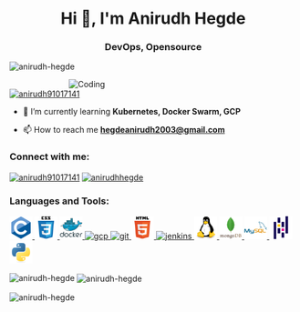 <!--### [Connect with me 💬](https://anirudh-hegde.github.io/ani.portfolio/)!-->
<h1 align="center">Hi 👋, I'm Anirudh Hegde</h1>
<h3 align="center">DevOps, Opensource</h3>

<p align="left"> <img src="https://komarev.com/ghpvc/?username=anirudh-hegde&label=Profile%20views&color=0e75b6&style=flat" alt="anirudh-hegde" /> </p>

<p align="left"> 
    <img align="right" alt="Coding" width="400" src="https://user-images.githubusercontent.com/37551474/113611467-3a567d80-9657-11eb-862b-b07b4f105c6f.gif">
    <a href="https://twitter.com/anirudh91017141" target="blank"><img src="https://img.shields.io/twitter/follow/anirudh91017141?logo=twitter&style=for-the-badge" 
    alt="anirudh91017141" /></a> 
</p>

- 🌱 I’m currently learning **Kubernetes, Docker Swarm, GCP**

- 📫 How to reach me **hegdeanirudh2003@gmail.com**

<h3 align="left">Connect with me:</h3>

<p align="left">
    <a href="https://twitter.com/anirudh91017141" target="blank"><img align="center" src="https://raw.githubusercontent.com/rahuldkjain/github-profile-readme-generator/master/src/images/icons/Social/twitter.svg" alt="anirudh91017141" height="30" width="40" /></a>
    <a href="https://linkedin.com/in/anirudhhegde" target="blank"><img align="center" src="https://raw.githubusercontent.com/rahuldkjain/github-profile-readme-generator/master/src/images/icons/Social/linked-in-alt.svg" alt="anirudhhegde" height="30" width="40" /></a>
</p>

<h3 align="left">Languages and Tools:</h3>
<p align="left"> <a href="https://www.cprogramming.com/" target="_blank" rel="noreferrer"> <img src="https://raw.githubusercontent.com/devicons/devicon/master/icons/c/c-original.svg" alt="c" width="40" height="40"/> </a> <a href="https://www.w3schools.com/css/" target="_blank" rel="noreferrer"> <img src="https://raw.githubusercontent.com/devicons/devicon/master/icons/css3/css3-original-wordmark.svg" alt="css3" width="40" height="40"/> </a> <a href="https://www.docker.com/" target="_blank" rel="noreferrer"> <img src="https://raw.githubusercontent.com/devicons/devicon/master/icons/docker/docker-original-wordmark.svg" alt="docker" width="40" height="40"/> </a> <a href="https://cloud.google.com" target="_blank" rel="noreferrer"> <img src="https://www.vectorlogo.zone/logos/google_cloud/google_cloud-icon.svg" alt="gcp" width="40" height="40"/> </a> <a href="https://git-scm.com/" target="_blank" rel="noreferrer"> <img src="https://www.vectorlogo.zone/logos/git-scm/git-scm-icon.svg" alt="git" width="40" height="40"/> </a> <a href="https://www.w3.org/html/" target="_blank" rel="noreferrer"> <img src="https://raw.githubusercontent.com/devicons/devicon/master/icons/html5/html5-original-wordmark.svg" alt="html5" width="40" height="40"/> </a> <a href="https://www.jenkins.io" target="_blank" rel="noreferrer"> <img src="https://www.vectorlogo.zone/logos/jenkins/jenkins-icon.svg" alt="jenkins" width="40" height="40"/> </a> <a href="https://www.linux.org/" target="_blank" rel="noreferrer"> <img src="https://raw.githubusercontent.com/devicons/devicon/master/icons/linux/linux-original.svg" alt="linux" width="40" height="40"/> </a> <a href="https://www.mongodb.com/" target="_blank" rel="noreferrer"> <img src="https://raw.githubusercontent.com/devicons/devicon/master/icons/mongodb/mongodb-original-wordmark.svg" alt="mongodb" width="40" height="40"/> </a> <a href="https://www.mysql.com/" target="_blank" rel="noreferrer"> <img src="https://raw.githubusercontent.com/devicons/devicon/master/icons/mysql/mysql-original-wordmark.svg" alt="mysql" width="40" height="40"/> </a> <a href="https://pandas.pydata.org/" target="_blank" rel="noreferrer"> <img src="https://raw.githubusercontent.com/devicons/devicon/2ae2a900d2f041da66e950e4d48052658d850630/icons/pandas/pandas-original.svg" alt="pandas" width="40" height="40"/> </a> <a href="https://www.python.org" target="_blank" rel="noreferrer"> <img src="https://raw.githubusercontent.com/devicons/devicon/master/icons/python/python-original.svg" alt="python" width="40" height="40"/> </a> </p>

<p><img align="left" src="https://github-readme-stats.vercel.app/api/top-langs?username=anirudh-hegde&show_icons=true&locale=en&layout=compact" alt="anirudh-hegde" /></p>

<p>&nbsp;<img align="center" src="https://github-readme-stats.vercel.app/api?username=anirudh-hegde&show_icons=true&locale=en" alt="anirudh-hegde" /></p>

<p><img align="center" src="https://github-readme-streak-stats.herokuapp.com/?user=anirudh-hegde&" alt="anirudh-hegde" /></p>

